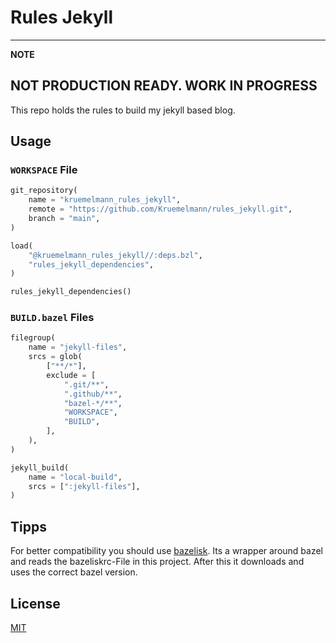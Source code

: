 Rules Jekyll
============

---
**NOTE**

NOT PRODUCTION READY. WORK IN PROGRESS
---

This repo holds the rules to build my jekyll based blog.

Usage
-----

### `WORKSPACE` File

```python
git_repository(
    name = "kruemelmann_rules_jekyll",
    remote = "https://github.com/Kruemelmann/rules_jekyll.git",
    branch = "main",
)

load(
    "@kruemelmann_rules_jekyll//:deps.bzl",
    "rules_jekyll_dependencies",
)

rules_jekyll_dependencies()
```

### `BUILD.bazel` Files

```python
filegroup(
    name = "jekyll-files",
    srcs = glob(
        ["**/*"],
        exclude = [
            ".git/**",
            ".github/**",
            "bazel-*/**",
            "WORKSPACE",
            "BUILD",
        ],
    ),
)

jekyll_build(
    name = "local-build",
    srcs = [":jekyll-files"],
)

```

## Tipps

For better compatibility you should use [bazelisk](https://github.com/bazelbuild/bazelisk). Its a wrapper around bazel and reads the bazeliskrc-File in this project. After this it downloads and uses the correct bazel version.

## License
[MIT](https://choosealicense.com/licenses/mit/)
